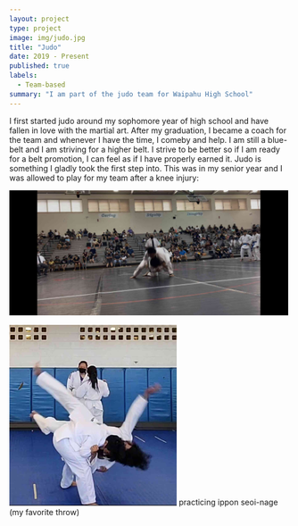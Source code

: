 ```yaml
---
layout: project
type: project
image: img/judo.jpg
title: "Judo"
date: 2019 - Present
published: true
labels:
  - Team-based
summary: "I am part of the judo team for Waipahu High School"
---
```

I first started judo around my sophomore year of high school and have fallen in love with the martial art. After my graduation, I became a coach for the team and whenever I have the time, I comeby and help. I am still a blue-belt and I am striving for a higher belt. I strive to be better so if I am ready for a belt promotion, I can feel as if I have properly earned it. Judo is something I gladly took the first step into. 
  This was in my senior year and I was allowed to play for my team after a knee injury:

<img width = 500px class="throw-border throw" src="../img/throw.jpg"> 

<img width = 300px class="img-fluid" src="../img/me.jpg"> practicing ippon seoi-nage (my favorite throw)

